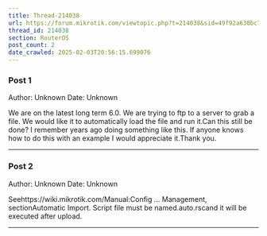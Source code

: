 ```yaml
---
title: Thread-214038
url: https://forum.mikrotik.com/viewtopic.php?t=214038&sid=49f92a630bc7970d8ca50523be880e8f
thread_id: 214038
section: RouterOS
post_count: 2
date_crawled: 2025-02-03T20:56:15.699076
---
```


### Post 1
Author: Unknown
Date: Unknown

We are on the latest long term 6.0.  We are trying to ftp to a server to grab a file.  We would like it to automatically load the file and run it.Can this still be done?  I remember years ago doing something like this.  If anyone knows how to do this with an example I would appreciate it.Thank you.

---
### Post 2
Author: Unknown
Date: Unknown

Seehttps://wiki.mikrotik.com/Manual:Config ... Management, sectionAutomatic Import. Script file must be named<something>.auto.rscand it will be executed after upload.

---
